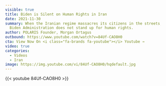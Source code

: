 ```yaml
---
visible: true
title: Biden is Silent on Human Rights in Iran
date: 2021-11-30
summary: When the Iranian regime massacres its citizens in the streets, the
  Biden Administration does not stand up for human rights.
author: POLARIS Founder, Morgan Ortagus
outbound: https://www.youtube.com/watch?v=84Uf-CAO8H0
cta: View Now On <i class="fa-brands fa-youtube"></i> Youtube →
video: true
categories:
  - Videos
  - Iran
image: https://img.youtube.com/vi/84Uf-CAO8H0/hqdefault.jpg
---
```


{{< youtube 84Uf-CAO8H0 >}}
